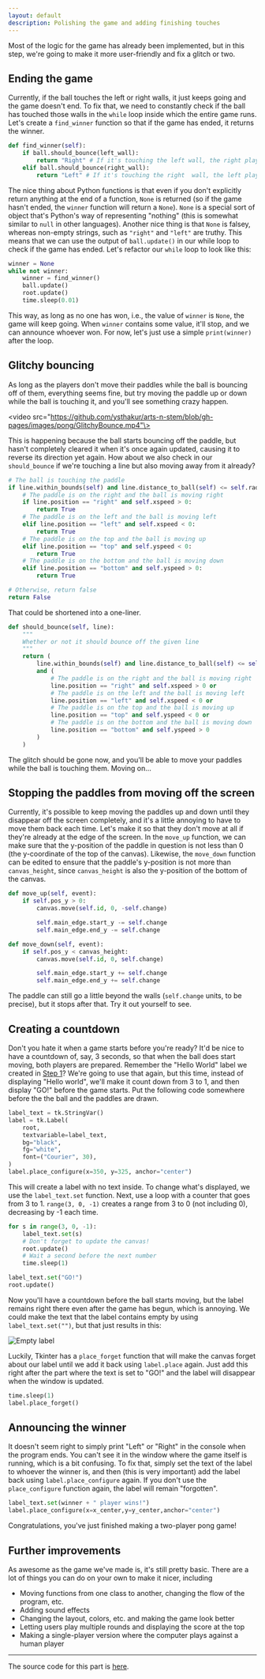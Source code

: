 ```yaml
---
layout: default
description: Polishing the game and adding finishing touches
---
```


Most of the logic for the game has already been implemented, but in this step, we're going to make it more user-friendly and fix a glitch or two.

## Ending the game

Currently, if the ball touches the left or right walls, it just keeps going and the game doesn't end. To fix that, we need to constantly check if the ball has touched those walls in the `while` loop inside which the entire game runs. Let's create a `find_winner` function so that if the game has ended, it returns the winner.

```python
def find_winner(self):
    if ball.should_bounce(left_wall):
        return "Right" # If it's touching the left wall, the right player has won
    elif ball.should_bounce(right_wall):
        return "Left" # If it's touching the right  wall, the left player has won
```

The nice thing about Python functions is that even if you don't explicitly return anything at the end of a function, `None` is returned (so if the game hasn't ended, the `winner` function will return a `None`). `None` is a special sort of object that's Python's way of representing "nothing" (this is somewhat similar to `null` in other languages). Another nice thing is that `None` is falsey, whereas non-empty strings, such as `"right"` and `"left"` are truthy. This means that we can use the output of `ball.update()` in our while loop to check if the game has ended. Let's refactor our `while` loop to look like this:

```python
winner = None
while not winner:
    winner = find_winner()
    ball.update()
    root.update()
    time.sleep(0.01)
```

This way, as long as no one has won, i.e., the value of `winner` is `None`, the game will keep going. When `winner` contains some value, it'll stop, and we can announce whoever won. For now, let's just use a simple `print(winner)` after the loop.

## Glitchy bouncing

As long as the players don't move their paddles while the ball is bouncing off of them, everything seems fine, but try moving the paddle up or down while the ball is touching it, and you'll see something crazy happen.

<video src="https://github.com/ysthakur/arts-n-stem/blob/gh-pages/images/pong/GlitchyBounce.mp4"\>

This is happening because the ball starts bouncing off the paddle, but hasn't completely cleared it when it's once again updated, causing it to reverse its direction yet again. How about we also check in our `should_bounce` if we're touching a line but also moving away from it already?

```python
# The ball is touching the paddle
if line.within_bounds(self) and line.distance_to_ball(self) <= self.radius:
    # The paddle is on the right and the ball is moving right
    if line.position == "right" and self.xspeed > 0:
        return True
    # The paddle is on the left and the ball is moving left
    elif line.position == "left" and self.xspeed < 0:
        return True
    # The paddle is on the top and the ball is moving up
    elif line.position == "top" and self.yspeed < 0:
        return True
    # The paddle is on the bottom and the ball is moving down
    elif line.position == "bottom" and self.yspeed > 0:
        return True

# Otherwise, return false
return False
```

That could be shortened into a one-liner.

```python
def should_bounce(self, line):
    """
    Whether or not it should bounce off the given line
    """
    return (
        line.within_bounds(self) and line.distance_to_ball(self) <= self.radius
        and (
            # The paddle is on the right and the ball is moving right
            line.position == "right" and self.xspeed > 0 or
            # The paddle is on the left and the ball is moving left
            line.position == "left" and self.xspeed < 0 or
            # The paddle is on the top and the ball is moving up
            line.position == "top" and self.yspeed < 0 or
            # The paddle is on the bottom and the ball is moving down
            line.position == "bottom" and self.yspeed > 0
        )
    )
```

The glitch should be gone now, and you'll be able to move your paddles while the ball is touching them. Moving on...

## Stopping the paddles from moving off the screen

Currently, it's possible to keep moving the paddles up and down until they disappear off the screen completely, and it's a little annoying to have to move them back each time. Let's make it so that they don't move at all if they're already at the edge of the screen. In the `move_up` function, we can make sure that the y-position of the paddle in question is not less than 0 (the y-coordinate of the top of the canvas). Likewise, the `move_down` function can be edited to ensure that the paddle's y-position is not more than `canvas_height`, since `canvas_height` is also the y-position of the bottom of the canvas.

```python
def move_up(self, event):
    if self.pos_y > 0:
        canvas.move(self.id, 0, -self.change)

        self.main_edge.start_y -= self.change
        self.main_edge.end_y -= self.change

def move_down(self, event):
    if self.pos_y < canvas_height:
        canvas.move(self.id, 0, self.change)

        self.main_edge.start_y += self.change
        self.main_edge.end_y += self.change
```

The paddle can still go a little beyond the walls (`self.change` units, to be precise), but it stops after that. Try it out yourself to see.

## Creating a countdown

Don't you hate it when a game starts before you're ready? It'd be nice to have a countdown of, say, 3 seconds, so that when the ball does start moving, both players are prepared. Remember the "Hello World" label we created in [Step 1](Step1)? We're going to use that again, but this time, instead of displaying "Hello world", we'll make it count down from 3 to 1, and then display "GO!" before the game starts. Put the following code somewhere before the the ball and the paddles are drawn.

```python
label_text = tk.StringVar()
label = tk.Label(
    root,
    textvariable=label_text,
    bg="black",
    fg="white",
    font=("Courier", 30),
)
label.place_configure(x=350, y=325, anchor="center")
```

This will create a label with no text inside. To change what's displayed, we use the `label_text.set` function. Next, use a loop with a counter that goes from 3 to 1. `range(3, 0, -1)` creates a range from 3 to 0 (not including 0), decreasing by -1 each time.

```python
for s in range(3, 0, -1):
    label_text.set(s)
    # Don't forget to update the canvas!
    root.update()
    # Wait a second before the next number
    time.sleep(1)

label_text.set("GO!")
root.update()
```

Now you'll have a countdown before the ball starts moving, but the label remains right there even after the game has begun, which is annoying. We could make the text that the label contains empty by using `label_text.set("")`, but that just results in this:

![Empty label](https://github.com/ysthakur/arts-n-stem/blob/gh-pages/images/pong/EmptyLabel.png?raw=true)

Luckily, Tkinter has a `place_forget` function that will make the canvas forget about our label until we add it back using `label.place` again. Just add this right after the part where the text is set to "GO!" and the label will disappear when the window is updated.

```python
time.sleep(1)
label.place_forget()
```

## Announcing the winner

It doesn't seem right to simply print "Left" or "Right" in the console when the program ends. You can't see it in the window where the game itself is running, which is a bit confusing. To fix that, simply set the text of the label to whoever the winner is, and then (this is very important) add the label back using `label.place_configure` again. If you don't use the `place_configure` function again, the label will remain "forgotten".

```python
label_text.set(winner + " player wins!")
label.place_configure(x=x_center,y=y_center,anchor="center")
```

Congratulations, you've just finished making a two-player pong game!

## Further improvements

As awesome as the game we've made is, it's still pretty basic. There are a lot of things you can do on your own to make it nicer, including

* Moving functions from one class to another, changing the flow of the program, etc.
* Adding sound effects
* Changing the layout, colors, etc. and making the game look better
* Letting users play multiple rounds and displaying the score at the top
* Making a single-player version where the computer plays against a human player

---

The source code for this part is [here](https://github.com/ysthakur/arts-n-stem/blob/gh-pages/Pong/Step5_FinishingTouches.py).
